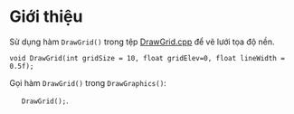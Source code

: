 # Giới thiệu #
Sử dụng hàm `DrawGrid()` trong tệp [DrawGrid.cpp](http://mophongrobot.googlecode.com/svn/trunk/Kythuat/DrawGrid/DrawGrid.cpp) để vẽ lưới tọa độ nền.

`void DrawGrid(int gridSize = 10, float gridElev=0, float lineWidth = 0.5f);`

Gọi hàm `DrawGrid()` trong `DrawGraphics()`:

`	DrawGrid();`.